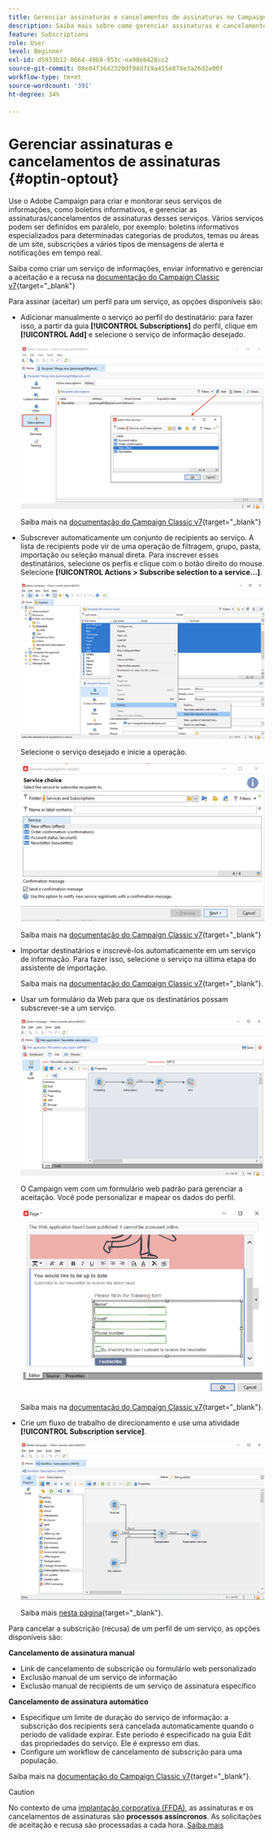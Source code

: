 ```yaml
---
title: Gerenciar assinaturas e cancelamentos de assinaturas no Campaign
description: Saiba mais sobre como gerenciar assinaturas e cancelamentos de assinaturas no Campaign v8.
feature: Subscriptions
role: User
level: Beginner
exl-id: d5933b12-8664-49b8-953c-ea98eb428cc2
source-git-commit: 08e04f3642320df94d719a415e878e3a26d2e00f
workflow-type: tm+mt
source-wordcount: '391'
ht-degree: 34%

---
```


# Gerenciar assinaturas e cancelamentos de assinaturas {#optin-optout}

Use o Adobe Campaign para criar e monitorar seus serviços de informações, como boletins informativos, e gerenciar as assinaturas/cancelamentos de assinaturas desses serviços. Vários serviços podem ser definidos em paralelo, por exemplo: boletins informativos especializados para determinadas categorias de produtos, temas ou áreas de um site, subscrições a vários tipos de mensagens de alerta e notificações em tempo real.

Saiba como criar um serviço de informações, enviar informativo e gerenciar a aceitação e a recusa na [documentação do Campaign Classic v7](https://experienceleague.adobe.com/docs/campaign-classic/using/sending-messages/subscriptions-and-referrals/managing-subscriptions.html){target="_blank"}

Para assinar (aceitar) um perfil para um serviço, as opções disponíveis são:

* Adicionar manualmente o serviço ao perfil do destinatário: para fazer isso, a partir da guia **[!UICONTROL Subscriptions]** do perfil, clique em **[!UICONTROL Add]** e selecione o serviço de informação desejado.

  ![](assets/subscribe-to-a-service.png)

  Saiba mais na [documentação do Campaign Classic v7](https://experienceleague.adobe.com/docs/campaign-classic/using/getting-started/profile-management/editing-a-profile.html#deliveries-tab){target="_blank"}

* Subscrever automaticamente um conjunto de recipients ao serviço. A lista de recipients pode vir de uma operação de filtragem, grupo, pasta, importação ou seleção manual direta. Para inscrever esses destinatários, selecione os perfis e clique com o botão direito do mouse. Selecione **[!UICONTROL Actions > Subscribe selection to a service...]**.

  ![](assets/subscribe-selection.png)

  Selecione o serviço desejado e inicie a operação.

  ![](assets/subscribe-confirm.png)

  Saiba mais na [documentação do Campaign Classic v7](https://experienceleague.adobe.com/docs/campaign-classic/using/getting-started/profile-management/editing-a-profile.html#deliveries-tab){target="_blank"}


* Importar destinatários e inscrevê-los automaticamente em um serviço de informação. Para fazer isso, selecione o serviço na última etapa do assistente de importação.

  Saiba mais na [documentação do Campaign Classic v7](https://experienceleague.adobe.com/docs/campaign-classic/using/getting-started/importing-and-exporting-data/generic-imports-exports/executing-import-jobs.html#step-5---additional-step-when-importing-recipients){target="_blank"}.

* Usar um formulário da Web para que os destinatários possam subscrever-se a um serviço.

  ![](assets/opt-in-webapp.png)

  O Campaign vem com um formulário web padrão para gerenciar a aceitação. Você pode personalizar e mapear os dados do perfil.

  ![](assets/web-app.png)

  Saiba mais na [documentação do Campaign Classic v7](https://experienceleague.adobe.com/docs/campaign-classic/using/designing-content/web-forms/use-cases--web-forms.html#create-a-subscription--form-with-double-opt-in){target="_blank"}.


* Crie um fluxo de trabalho de direcionamento e use uma atividade **[!UICONTROL Subscription service]**.

  ![](assets/wf-subscription.png)

  Saiba mais [nesta página](https://experienceleague.adobe.com/docs/campaign/automation/workflows/wf-activities/targeting-activities/subscription-services.html){target="_blank"}.

Para cancelar a subscrição (recusa) de um perfil de um serviço, as opções disponíveis são:

**Cancelamento de assinatura manual**

* Link de cancelamento de subscrição ou formulário web personalizado
* Exclusão manual de um serviço de informação
* Exclusão manual de recipients de um serviço de assinatura específico

**Cancelamento de assinatura automático**

* Especifique um limite de duração do serviço de informação: a subscrição dos recipients será cancelada automaticamente quando o período de validade expirar. Este período é especificado na guia Edit das propriedades do serviço. Ele é expresso em dias.
* Configure um workflow de cancelamento de subscrição para uma população.

Saiba mais na [documentação do Campaign Classic v7](https://experienceleague.adobe.com/docs/campaign-classic/using/sending-messages/subscriptions-and-referrals/managing-subscriptions.html#unsubscribing-a-recipient-from-a-service){target="_blank"}.


>[!CAUTION]
>
>No contexto de uma [implantação corporativa (FFDA)](../architecture/enterprise-deployment.md), as assinaturas e os cancelamentos de assinaturas são **processos assíncronos**. As solicitações de aceitação e recusa são processadas a cada hora. [Saiba mais](../architecture/new-apis.md#sub-apis)

<!--
You can also enable your delivery recipients to forward messages to a friend. To do this, insert the relevant links into your delivery. You may then track this sharing process as well as the number of visits to the concerned pages. 

For more on this capability, refer to [Campaign Classic v7 documentation](https://experienceleague.adobe.com/docs/campaign-classic/using/sending-messages/subscriptions-and-referrals/viral-and-social-marketing.html#viral-marketing--forward-to-a-friend){target="_blank"}
-->
